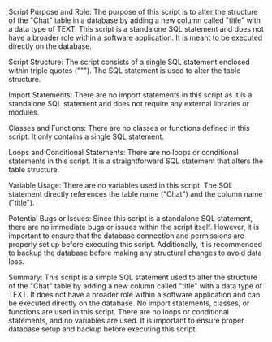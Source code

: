 Script Purpose and Role:
The purpose of this script is to alter the structure of the "Chat" table in a database by adding a new column called "title" with a data type of TEXT. This script is a standalone SQL statement and does not have a broader role within a software application. It is meant to be executed directly on the database.

Script Structure:
The script consists of a single SQL statement enclosed within triple quotes ("""). The SQL statement is used to alter the table structure.

Import Statements:
There are no import statements in this script as it is a standalone SQL statement and does not require any external libraries or modules.

Classes and Functions:
There are no classes or functions defined in this script. It only contains a single SQL statement.

Loops and Conditional Statements:
There are no loops or conditional statements in this script. It is a straightforward SQL statement that alters the table structure.

Variable Usage:
There are no variables used in this script. The SQL statement directly references the table name ("Chat") and the column name ("title").

Potential Bugs or Issues:
Since this script is a standalone SQL statement, there are no immediate bugs or issues within the script itself. However, it is important to ensure that the database connection and permissions are properly set up before executing this script. Additionally, it is recommended to backup the database before making any structural changes to avoid data loss.

Summary:
This script is a simple SQL statement used to alter the structure of the "Chat" table by adding a new column called "title" with a data type of TEXT. It does not have a broader role within a software application and can be executed directly on the database. No import statements, classes, or functions are used in this script. There are no loops or conditional statements, and no variables are used. It is important to ensure proper database setup and backup before executing this script.